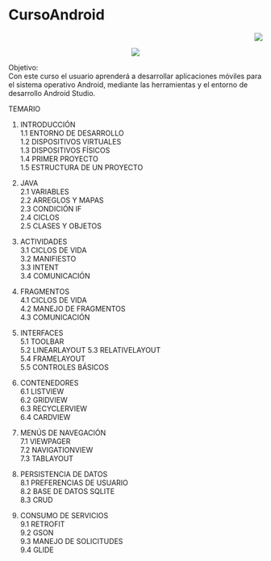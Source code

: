 # CursoAndroid

<p align="right">
  <img src="http://www.ehecatl.com.mx/img/logo-ehecatl.png"/>
</p>

<p align="center">
    <img src="https://developer.android.com/images/brand/Android_Robot_100.png"/>
</p>

Objetivo:<br>
Con este curso el usuario aprenderá a desarrollar aplicaciones móviles para el sistema operativo Android, mediante las herramientas y el entorno de desarrollo Android Studio.

TEMARIO

1. INTRODUCCIÓN <br>
1.1 ENTORNO DE DESARROLLO <br>
1.2 DISPOSITIVOS VIRTUALES <br>
1.3 DISPOSITIVOS FÍSICOS <br>
1.4 PRIMER PROYECTO <br>
1.5 ESTRUCTURA DE UN PROYECTO <br>

2. JAVA <br>
2.1 VARIABLES <br>
2.2 ARREGLOS Y MAPAS <br>
2.3 CONDICIÓN IF <br>
2.4 CICLOS <br>
2.5 CLASES Y OBJETOS <br>

3. ACTIVIDADES <br>
3.1 CICLOS DE VIDA <br>
3.2 MANIFIESTO <br>
3.3 INTENT <br>
3.4 COMUNICACIÓN <br>

4. FRAGMENTOS <br>
4.1 CICLOS DE VIDA <br>
4.2 MANEJO DE FRAGMENTOS <br>
4.3 COMUNICACIÓN <br>

5. INTERFACES <br>
5.1 TOOLBAR <br>
5.2 LINEARLAYOUT
5.3 RELATIVELAYOUT <br>
5.4 FRAMELAYOUT <br>
5.5 CONTROLES BÁSICOS <br>

6. CONTENEDORES <br>
6.1 LISTVIEW <br>
6.2 GRIDVIEW <br>
6.3 RECYCLERVIEW <br>
6.4 CARDVIEW <br>

7. MENÚS DE NAVEGACIÓN <br>
7.1 VIEWPAGER <br>
7.2 NAVIGATIONVIEW <br>
7.3 TABLAYOUT <br>

8. PERSISTENCIA DE DATOS <br>
8.1 PREFERENCIAS DE USUARIO <br>
8.2 BASE DE DATOS SQLITE <br>
8.3 CRUD <br>

9. CONSUMO DE SERVICIOS <br>
9.1 RETROFIT <br>
9.2 GSON <br>
9.3 MANEJO DE SOLICITUDES <br>
9.4 GLIDE <br>
